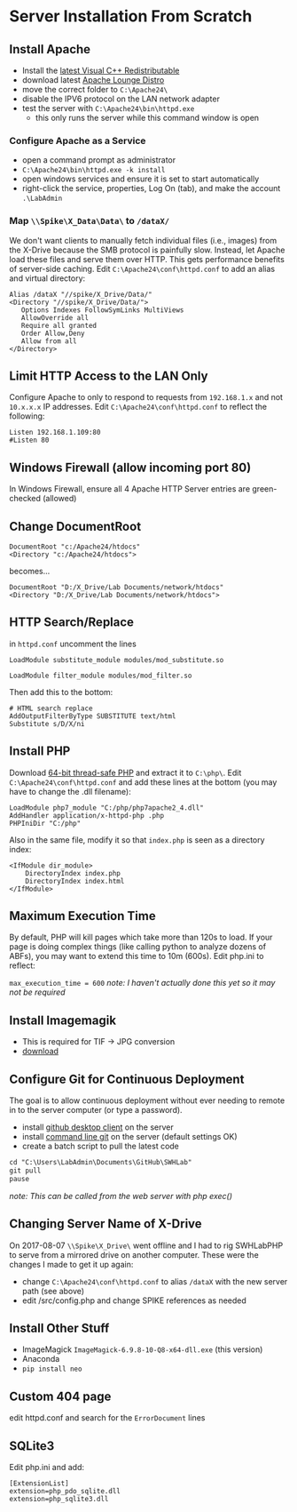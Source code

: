 # Server Installation From Scratch

## Install Apache
* Install the [latest Visual C++ Redistributable](https://support.microsoft.com/en-us/help/2977003/the-latest-supported-visual-c-downloads)
* download latest [Apache Lounge Distro](https://www.apachelounge.com/download/)
* move the correct folder to `C:\Apache24\`
* disable the IPV6 protocol on the LAN network adapter
* test the server with `C:\Apache24\bin\httpd.exe`
  * this only runs the server while this command window is open
  
### Configure Apache as a Service
* open a command prompt as administrator
* `C:\Apache24\bin\httpd.exe -k install`
* open windows services and ensure it is set to start automatically
* right-click the service, properties, Log On (tab), and make the account `.\LabAdmin`

### Map `\\Spike\X_Data\Data\` to `/dataX/`
We don't want clients to manually fetch individual files (i.e., images) from the X-Drive because the SMB protocol is painfully slow. Instead, let Apache load these files and serve them over HTTP. This gets performance benefits of server-side caching. Edit `C:\Apache24\conf\httpd.conf` to add an alias and virtual directory:
```
Alias /dataX "//spike/X_Drive/Data/"	
<Directory "//spike/X_Drive/Data/">
   Options Indexes FollowSymLinks MultiViews
   AllowOverride all
   Require all granted
   Order Allow,Deny
   Allow from all
</Directory>
```


## Limit HTTP Access to the LAN Only
Configure Apache to only to respond to requests from `192.168.1.x` and not `10.x.x.x` IP addresses. Edit `C:\Apache24\conf\httpd.conf` to reflect the following:

```
Listen 192.168.1.109:80
#Listen 80
```
## Windows Firewall (allow incoming port 80)
In Windows Firewall, ensure all 4 Apache HTTP Server entries are green-checked (allowed)

## Change DocumentRoot
```
DocumentRoot "c:/Apache24/htdocs"
<Directory "c:/Apache24/htdocs">
```
becomes...
```
DocumentRoot "D:/X_Drive/Lab Documents/network/htdocs"
<Directory "D:/X_Drive/Lab Documents/network/htdocs">
```

## HTTP Search/Replace
in `httpd.conf` uncomment the lines

```LoadModule substitute_module modules/mod_substitute.so```

```LoadModule filter_module modules/mod_filter.so```

Then add this to the bottom:

```
# HTML search replace
AddOutputFilterByType SUBSTITUTE text/html
Substitute s/D/X/ni
```

## Install PHP
Download [64-bit thread-safe PHP](http://windows.php.net/download) and extract it to `C:\php\`. Edit `C:\Apache24\conf\httpd.conf` and add these lines at the bottom (you may have to change the .dll filename):
  
```
LoadModule php7_module "C:/php/php7apache2_4.dll"
AddHandler application/x-httpd-php .php
PHPIniDir "C:/php"
```

Also in the same file, modify it so that `index.php` is seen as a directory index:

```
<IfModule dir_module>
    DirectoryIndex index.php
    DirectoryIndex index.html
</IfModule>
```

## Maximum Execution Time
By default, PHP will kill pages which take more than 120s to load. If your page is doing complex things (like calling python to analyze dozens of ABFs), you may want to extend this time to 10m (600s). Edit php.ini to reflect:

```max_execution_time = 600```
_note: I haven't actually done this yet so it may not be required_

## Install Imagemagik
* This is required for TIF -> JPG conversion
* [download](https://www.imagemagick.org/script/download.php#windows)

## Configure Git for Continuous Deployment
The goal is to allow continuous deployment without ever needing to remote in to the server computer (or type a password).
* install [github desktop client](https://desktop.github.com/) on the server 
* install [command line git](https://help.github.com/articles/set-up-git/#setting-up-git) on the server (default settings OK)
* create a batch script to pull the latest code

```dox
cd "C:\Users\LabAdmin\Documents\GitHub\SWHLab"
git pull
pause
```

_note: This can be called from the web server with php exec()_

## Changing Server Name of X-Drive
On 2017-08-07 `\\Spike\X_Drive\` went offline and I had to rig SWHLabPHP to serve from a mirrored drive on another computer. These were the changes I made to get it up again: 
* change `C:\Apache24\conf\httpd.conf` to alias `/dataX` with the new server path (see above)
* edit /src/config.php and change SPIKE references as needed

## Install Other Stuff
* ImageMagick `ImageMagick-6.9.8-10-Q8-x64-dll.exe` (this version)
* Anaconda
* `pip install neo`

## Custom 404 page
edit httpd.conf and search for the `ErrorDocument` lines

## SQLite3
Edit php.ini and add:
```
[ExtensionList]
extension=php_pdo_sqlite.dll
extension=php_sqlite3.dll
```
